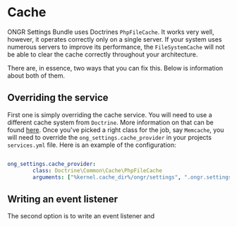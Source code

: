 # Cache

ONGR Settings Bundle uses Doctrines `PhpFileCache`. It works very well, however,
it operates correctly only on a single server. If your system uses 
numerous servers to improve its performance, the `FileSystemCache` will
not be able to clear the cache correctly throughout your architecture.

There are, in essence, two ways that you can fix this. Below is information
about both of them.

## Overriding the service

First one is simply overriding the cache service. You will need to use a different cache 
system from `Doctrine`. More information on that can be found [here][1].
Once you've picked a right class for the job, say `Memcache`, you will need
to override the `ong_settings.cache_provider` in your projects `services.yml`
file. Here is an example of the configuration:

```yaml

ong_settings.cache_provider:
        class: Doctrine\Common\Cache\PhpFileCache
        arguments: ["%kernel.cache_dir%/ongr/settings", ".ongr.settings_cache.php"]

```

## Writing an event listener

The second option is to write an event listener and 

[1]: https://symfony.com/doc/current/bundles/DoctrineCacheBundle/index.html